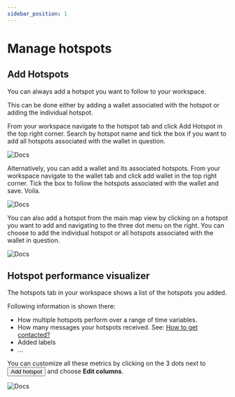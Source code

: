 ```yaml
---
sidebar_position: 1
---
```


# Manage hotspots

## Add Hotspots
You can always add a hotspot you want to follow to your workspace. 

This can be done either by adding a wallet associated with the hotspot or adding the individual hotspot. 

From your workspace navigate to the hotspot tab and click Add Hotspot in the top right corner. Search by hotspot name and tick the box if you want to add all hotspots associated with the wallet in question. 

![Docs](/img/workspace/addhotspot1.png)

Alternatively, you can add a wallet and its associated hotspots. From your workspace navigate to the wallet tab and click add wallet in the top right corner. Tick the box to follow the hotspots associated with the wallet and save. Voila. 

![Docs](/img/workspace/addhotspot2.png)

You can also add a hotspot from the main map view by clicking on a hotspot you want to add and navigating to the three dot menu on the right. You can choose to add the individual hotspot or all hotspots associated with the wallet in question. 

![Docs](/img/workspace/addhotspot3.png)

## Hotspot performance visualizer

The hotspots tab in your workspace shows a list of the hotspots you added.

Following information is shown there:
- How multiple hotspots perform over a range of time variables.
- How many messages your hotspots received. See: [How to get contacted?](../expand-the-network/contact-hotspot-owner#how-to-get-contacted)
- Added labels
- ...

You can customize all these metrics by clicking on the 3 dots next to <button class="hotspotty-button">Add hotspot</button> and choose **Edit columns**.

![Docs](/img/workspace/hotspots_overview.png)